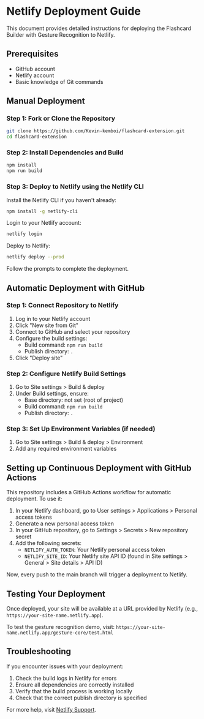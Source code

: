 # Netlify Deployment Guide

This document provides detailed instructions for deploying the Flashcard Builder with Gesture Recognition to Netlify.

## Prerequisites

- GitHub account
- Netlify account
- Basic knowledge of Git commands

## Manual Deployment

### Step 1: Fork or Clone the Repository

```bash
git clone https://github.com/Kevin-kemboi/flashcard-extension.git
cd flashcard-extension
```

### Step 2: Install Dependencies and Build

```bash
npm install
npm run build
```

### Step 3: Deploy to Netlify using the Netlify CLI

Install the Netlify CLI if you haven't already:

```bash
npm install -g netlify-cli
```

Login to your Netlify account:

```bash
netlify login
```

Deploy to Netlify:

```bash
netlify deploy --prod
```

Follow the prompts to complete the deployment.

## Automatic Deployment with GitHub

### Step 1: Connect Repository to Netlify

1. Log in to your Netlify account
2. Click "New site from Git"
3. Connect to GitHub and select your repository
4. Configure the build settings:
   - Build command: `npm run build`
   - Publish directory: `.`
5. Click "Deploy site"

### Step 2: Configure Netlify Build Settings

1. Go to Site settings > Build & deploy
2. Under Build settings, ensure:
   - Base directory: not set (root of project)
   - Build command: `npm run build`
   - Publish directory: `.`

### Step 3: Set Up Environment Variables (if needed)

1. Go to Site settings > Build & deploy > Environment
2. Add any required environment variables

## Setting up Continuous Deployment with GitHub Actions

This repository includes a GitHub Actions workflow for automatic deployment. To use it:

1. In your Netlify dashboard, go to User settings > Applications > Personal access tokens
2. Generate a new personal access token
3. In your GitHub repository, go to Settings > Secrets > New repository secret
4. Add the following secrets:
   - `NETLIFY_AUTH_TOKEN`: Your Netlify personal access token
   - `NETLIFY_SITE_ID`: Your Netlify site API ID (found in Site settings > General > Site details > API ID)

Now, every push to the main branch will trigger a deployment to Netlify.

## Testing Your Deployment

Once deployed, your site will be available at a URL provided by Netlify (e.g., `https://your-site-name.netlify.app`).

To test the gesture recognition demo, visit:
`https://your-site-name.netlify.app/gesture-core/test.html`

## Troubleshooting

If you encounter issues with your deployment:

1. Check the build logs in Netlify for errors
2. Ensure all dependencies are correctly installed
3. Verify that the build process is working locally
4. Check that the correct publish directory is specified

For more help, visit [Netlify Support](https://www.netlify.com/support/).